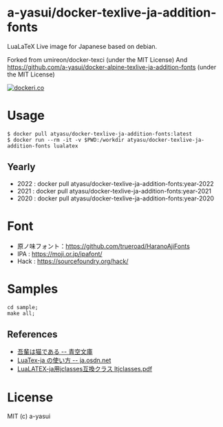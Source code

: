 # a-yasui/docker-texlive-ja-addition-fonts

LuaLaTeX Live image for Japanese based on debian.

Forked from umireon/docker-texci (under the MIT License) And https://github.com/a-yasui/docker-alpine-texlive-ja-addition-fonts (under the MIT License)

[![dockeri.co](https://dockeri.co/image/atyasu/docker-texlive-ja-addition-fonts)](https://hub.docker.com/r/atyasu/docker-texlive-ja-addition-fonts)


# Usage

```shell
$ docker pull atyasu/docker-texlive-ja-addition-fonts:latest
$ docker run --rm -it -v $PWD:/workdir atyasu/docker-texlive-ja-addition-fonts lualatex
```

## Yearly

- 2022 : docker pull atyasu/docker-texlive-ja-addition-fonts:year-2022
- 2021 : docker pull atyasu/docker-texlive-ja-addition-fonts:year-2021
- 2020 : docker pull atyasu/docker-texlive-ja-addition-fonts:year-2020

# Font

- 原ノ味フォント：https://github.com/trueroad/HaranoAjiFonts 
- IPA : https://moji.or.jp/ipafont/
- Hack : https://sourcefoundry.org/hack/

# Samples

```
cd sample;
make all;
```

## References

- [吾輩は猫である -- 青空文庫](https://www.aozora.gr.jp/cards/000148/files/789_14547.html)
- [LuaTex-ja の使い方 -- ja.osdn.net](https://ja.osdn.net/projects/luatex-ja/wiki/LuaTeX-ja%E3%81%AE%E4%BD%BF%E3%81%84%E6%96%B9)
- [LuaLATEX-ja用jclasses互換クラス ltjclasses.pdf](http://mirrors.ibiblio.org/CTAN/macros/luatex/generic/luatexja/doc/ltjclasses.pdf)

# License

MIT (c) a-yasui
